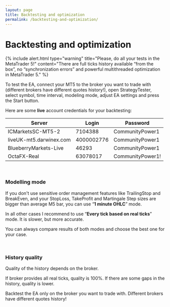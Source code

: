 ```yaml
---
layout: page
title: Backtesting and optimization
permalink: /backtesting-and-optimization/
---
```


# Backtesting and optimization

{% include alert.html type="warning" 
title="Please, do all your tests in the MetaTrader 5!" 
content="There are full ticks history available “from the box”, no “synchronization errors” and powerful multithreaded optimization in MetaTrader 5." %}

To test the EA, connect your MT5 to the broker you want to trade with (different brokers have different quotes history!), open StrategyTester, select symbol, time interval, modeling mode, adjust EA settings and press the Start button.

Here are some **live** account credentials for your backtesting:

| Server | Login | Password |
| --- | --- | --- |
| ICMarketsSC-MT5-2 | 7104388 | CommunityPower1 |
| liveUK-mt5.darwinex.com | 4000002776 | CommunityPower1 |
| BlueberryMarkets-Live | 46293 | CommunityPower1 |
| OctaFX-Real | 63078017 | CommunityPower1! |

<br />

### Modelling mode
If you don't use sensitive order management features like TrailingStop and BreakEven, and your StopLoss, TakeProfit and Martingale Step sizes are bigger than average M5 bar, you can use “**1 minute OHLC**” mode.

In all other cases I recommend to use “**Every tick based on real ticks**” mode. It is slower, but more accurate.

You can always compare results of both modes and choose the best one for your case.

<br />

### History quality
Quality of the history depends on the broker.

If broker provides all real ticks, quality is 100%. If there are some gaps in the history, quality is lower.

Backtest the EA only on the broker you want to trade with. Different brokers have different quotes history!